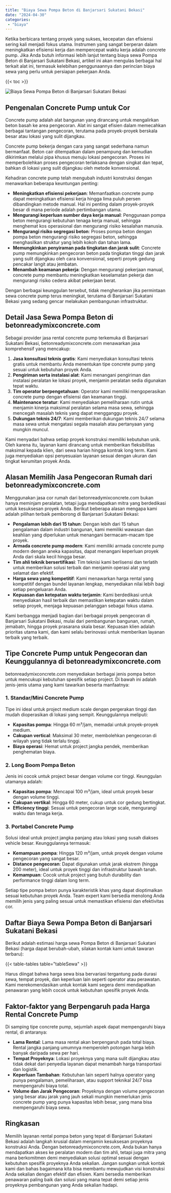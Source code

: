 ```yaml
---
title: "Biaya Sewa Pompa Beton di Banjarsari Sukatani Bekasi"
date: "2024-04-30"
categories: 
 - "biaya"
---
```


Ketika berbicara tentang proyek yang sukses, kecepatan dan efisiensi sering kali menjadi fokus utama. Instrumen yang sangat berperan dalam meningkatkan efisiensi kerja dan mempercepat waktu kerja adalah concrete pump. Jika Anda butuh informasi lebih lanjut tentang biaya sewa Pompa Beton di Banjarsari Sukatani Bekasi, artikel ini akan mengulas berbagai hal terkait alat ini, termasuk kelebihan penggunaannya dan perincian biaya sewa yang perlu untuk persiapan pekerjaan Anda.

{{< toc >}}

![Biaya Sewa Pompa Beton di Banjarsari Sukatani Bekasi](https://betoncor8.github.io/pump/concrete-pump%20(13).png)

## Pengenalan Concrete Pump untuk Cor

Concrete pump adalah alat bangunan yang dirancang untuk mengalirkan beton basah ke area pengecoran. Alat ini sangat efisien dalam memecahkan berbagai tantangan pengecoran, terutama pada proyek-proyek berskala besar atau lokasi yang sulit dijangkau.

Concrete pump bekerja dengan cara yang sangat sederhana namun bermanfaat. Beton cair ditempatkan dalam penampung dan kemudian dikirimkan melalui pipa khusus menuju lokasi pengecoran. Proses ini memperbolehkan proses pengecoran terlaksana dengan singkat dan tepat, bahkan di lokasi yang sulit dijangkau oleh metode konvensional.

Kehadiran concrete pump telah mengubah industri konstruksi dengan menawarkan beberapa keuntungan penting:

- **Meningkatkan efisiensi pekerjaan**: Memanfaatkan concrete pump dapat meningkatkan efisiensi kerja hingga lima puluh persen dibandingkan metode manual. Hal ini penting dalam proyek-proyek besar di mana periode adalah pertimbangan utama.
- **Mengurangi keperluan sumber daya kerja manual**: Penggunaan pompa beton mengurangi kebutuhan tenaga kerja manual, sehingga menghemat kos operasional dan mengurangi risiko kesalahan manusia.
- **Mengurangi risiko segregasi beton**: Proses pompa beton dengan pompa beton mengurangi risiko segregasi beton, sehingga menghasilkan struktur yang lebih kokoh dan tahan lama.
- **Memungkinkan penyiraman pada tingkatan dan jarak sulit**: Concrete pump memungkinkan pengecoran beton pada tingkatan tinggi dan jarak yang sulit dijangkau oleh cara konvensional, seperti proyek gedung pencakar langit atau jembatan.
- **Menambah keamanan pekerja**: Dengan mengurangi pekerjaan manual, concrete pump membantu meningkatkan keselamatan pekerja dan mengurangi risiko cedera akibat pekerjaan berat.

Dengan berbagai keunggulan tersebut, tidak mengherankan jika permintaan sewa concrete pump terus meningkat, terutama di Banjarsari Sukatani Bekasi yang sedang gencar melakukan pembangunan infrastruktur.

## Detail Jasa Sewa Pompa Beton di betonreadymixconcrete.com

Sebagai provider jasa rental concrete pump terkemuka di Banjarsari Sukatani Bekasi, betonreadymixconcrete.com menawarkan jasa komprehensif yang mencakup:

1. **Jasa konsultasi teknis gratis**: Kami menyediakan konsultasi teknis gratis untuk membantu Anda menentukan tipe concrete pump yang sesuai untuk kebutuhan proyek Anda.
2. **Pengiriman serta instalasi alat**: Kami menangani pengiriman dan instalasi peralatan ke lokasi proyek, menjamin peralatan sedia digunakan tepat waktu.
3. **Tim operator berpengetahuan**: Operator kami memiliki mengoperasikan concrete pump dengan efisiensi dan keamanan tinggi.
4. **Maintenance teratur**: Kami menyediakan pemeliharaan rutin untuk menjamin kinerja maksimal peralatan selama masa sewa, sehingga mencegah masalah teknis yang dapat mengganggu proyek.
5. **Dukungan teknis 24/7**: Kami memberikan dukungan teknis 24/7 selama masa sewa untuk mengatasi segala masalah atau pertanyaan yang mungkin muncul.

Kami menyadari bahwa setiap proyek konstruksi memiliki kebutuhan unik. Oleh karena itu, layanan kami dirancang untuk memberikan fleksibilitas maksimal kepada klien, dari sewa harian hingga kontrak long term. Kami juga menyediakan opsi penyesuaian layanan sesuai dengan ukuran dan tingkat kerumitan proyek Anda.

## Alasan Memilih Jasa Pengecoran Rumah dari betonreadymixconcrete.com

Menggunakan jasa cor rumah dari betonreadymixconcrete.com bukan hanya meminjam peralatan, tetapi juga mendapatkan mitra yang berdedikasi untuk kesuksesan proyek Anda. Berikut beberapa alasan mengapa kami adalah pilihan terbaik pemborong di Banjarsari Sukatani Bekasi:

- **Pengalaman lebih dari 15 tahun**: Dengan lebih dari 15 tahun pengalaman dalam industri bangunan, kami memiliki wawasan dan keahlian yang diperlukan untuk menangani bermacam-macam tipe proyek.
- **Armada concrete pump modern**: Kami memiliki armada concrete pump modern dengan aneka kapasitas, dapat menangani keperluan proyek Anda dari skala kecil hingga besar.
- **Tim ahli teknik bersertifikasi**: Tim teknisi kami berlisensi dan terlatih untuk memberikan solusi terbaik dan menjamin operasi alat yang selamat dan efektif.
- **Harga sewa yang kompetitif**: Kami menawarkan harga rental yang kompetitif dengan bundel layanan lengkap, menyediakan nilai lebih bagi setiap pengeluaran Anda.
- **Kepuasan dan ketepatan waktu terjamin**: Kami berdedikasi untuk menyediakan hasil terbaik dan memastikan ketepatan waktu dalam setiap proyek, menjaga kepuasan pelanggan sebagai fokus utama.

Kami berbangga menjadi bagian dari berbagai proyek pengecoran di Banjarsari Sukatani Bekasi, mulai dari pembangunan bangunan, rumah, jemabatn, hingga proyek prasarana skala besar. Kepuasan klien adalah prioritas utama kami, dan kami selalu berinovasi untuk memberikan layanan terbaik yang terbaik.

## Tipe Concrete Pump untuk Pengecoran dan Keunggulannya di betonreadymixconcrete.com

betonreadymixconcrete.com menyediakan berbagai jenis pompa beton untuk mencukupi kebutuhan spesifik setiap project. Di bawah ini adalah jenis-jenis utama yang kami tawarkan beserta manfaatnya:

### 1\. Standar/Mini Concrete Pump

Tipe ini ideal untuk project medium scale dengan pergerakan tinggi dan mudah dioperasikan di lokasi yang sempit. Keunggulannya meliputi:

- **Kapasitas pompa**: Hingga 60 m³/jam, memadai untuk proyek-proyek medium.
- **Cakupan vertical**: Maksimal 30 meter, membolehkan pengecoran di wilayah yang tidak terlalu tinggi.
- **Biaya operasi**: Hemat untuk project jangka pendek, memberikan penghematan biaya.

### 2\. Long Boom Pompa Beton

Jenis ini cocok untuk project besar dengan volume cor tinggi. Keunggulan utamanya adalah:

- **Kapasitas pompa**: Mencapai 100 m³/jam, ideal untuk proyek besar dengan volume tinggi.
- **Cakupan vertikal**: Hingga 60 meter, cukup untuk cor gedung bertingkat.
- **Efficiency tinggi**: Sesuai untuk pengecoran large scale, mengurangi waktu dan tenaga kerja.

### 3\. Portabel Concrete Pump

Solusi ideal untuk project jangka panjang atau lokasi yang susah diakses vehicle besar. Keunggulannya termasuk:

- **Kemampuan pompa**: Hingga 120 m³/jam, untuk proyek dengan volume pengecoran yang sangat besar.
- **Distance pengecoran**: Dapat digunakan untuk jarak ekstrem (hingga 200 meter), ideal untuk proyek tinggi dan infrastruktur bawah tanah.
- **Kemampuan**: Cocok untuk project yang butuh durability dan performance tinggi dalam long term.

Setiap tipe pompa beton punya karakteristik khas yang dapat dioptimalkan sesuai kebutuhan proyek Anda. Team expert kami bersedia menolong Anda memilih jenis yang paling sesuai untuk memastikan efisiensi dan efektivitas cor.

## Daftar Biaya Sewa Pompa Beton di Banjarsari Sukatani Bekasi

Berikut adalah estimasi harga sewa Pompa Beton di Banjarsari Sukatani Bekasi (harga dapat berubah-ubah, silakan kontak kami untuk tawaran terbaru):

{{< table-tables table="tableSewa" >}}

Harus diingat bahwa harga sewa bisa bervariasi tergantung pada durasi sewa, tempat proyek, dan keperluan lain seperti operator atau perawatan. Kami merekomendasikan untuk kontak kami segera demi mendapatkan penawaran yang lebih cocok untuk kebutuhan spesifik proyek Anda.

## Faktor-faktor yang Berpengaruh pada Harga Rental Concrete Pump

Di samping tipe concrete pump, sejumlah aspek dapat mempengaruhi biaya rental, di antaranya:

- **Lama Rental**: Lama masa rental akan berpengaruh pada total biaya. Rental jangka panjang umumnya memperoleh potongan harga lebih banyak daripada sewa per hari.
- **Tempat Proyeknya**: Lokasi proyeknya yang mana sulit dijangkau atau tidak dekat dari penyedia layanan dapat menambah harga transportasi dan logistik.
- **Keperluan Tambahan**: Kebutuhan lain seperti halnya operator yang punya pengalaman, pemeliharaan, atau support teknikal 24/7 bisa mempengaruhi biaya total.
- **Volume dan Jarak Pengecoran**: Proyeknya dengan volume pengecoran yang besar atau jarak yang jauh sekali mungkin memerlukan jenis concrete pump yang punya kapasitas lebih besar, yang mana bisa mempengaruhi biaya sewa.

## Ringkasan

Memilih layanan rental pompa beton yang tepat di Banjarsari Sukatani Bekasi adalah langkah krusial dalam menjamin kesuksesan proyeknya konstruksi Anda. Dengan betonreadymixconcrete.com, Anda bukan hanya mendapatkan akses ke peralatan modern dan tim ahli, tetapi juga mitra yang mana berkomitmen demi menyediakan solusi optimal sesuai dengan kebutuhan spesifik proyeknya Anda sekalian. Jangan sungkan untuk kontak kami dan bahas bagaimana kita bisa membantu mewujudkan visi konstruksi Anda sekalian dengan efektif dan efisien. Kami bersedia memberikan penawaran paling baik dan solusi yang mana tepat demi setiap jenis proyeknya pembangunan yang Anda sekalian hadapi.

